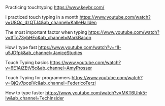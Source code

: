 Practicing touchtyping
https://www.keybr.com/

I practiced touch typing in a month
https://www.youtube.com/watch?v=U8Qc_dzQTJ4&ab_channel=KalleHallden

The most important factor when typing
https://www.youtube.com/watch?v=tfTc73ybHEo&ab_channel=MarkBacon

How I type fast
https://www.youtube.com/watch?v=r1I-u5JDfpk&ab_channel=JaniceStudies

Touch Typing basics
https://www.youtube.com/watch?v=6E1AiZEtV5c&ab_channel=AmyProsser

Touch Typing for programmers
https://www.youtube.com/watch?v=QjQv7poplVc&ab_channel=FedericoTerzi

How to type faster
https://www.youtube.com/watch?v=MKT6Uhk5-Iw&ab_channel=TechInsider
